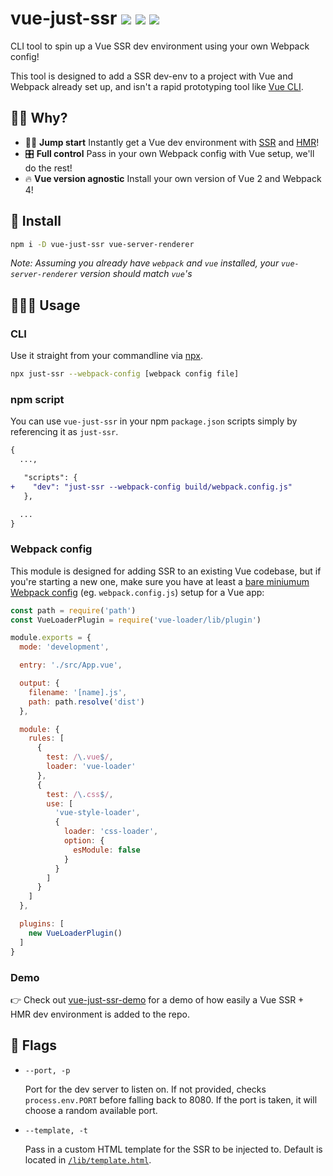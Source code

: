 # vue-just-ssr <a href="https://npm.im/vue-just-ssr"><img src="https://badgen.net/npm/v/vue-just-ssr"></a> <a href="https://npm.im/vue-just-ssr"><img src="https://badgen.net/npm/dm/vue-just-ssr"></a> <a href="https://packagephobia.now.sh/result?p=vue-just-ssr"><img src="https://packagephobia.now.sh/badge?p=vue-just-ssr"></a>

CLI tool to spin up a Vue SSR dev environment using your own Webpack config!

This tool is designed to add a SSR dev-env to a project with Vue and Webpack already set up, and isn't a rapid prototyping tool like [Vue CLI](https://cli.vuejs.org).

## 🙋‍♂️ Why?
- 🏃‍♂️ **Jump start** Instantly get a Vue dev environment with [SSR](https://ssr.vuejs.org) and [HMR](https://webpack.js.org/concepts/hot-module-replacement/)!
- 🎛 **Full control** Pass in your own Webpack config with Vue setup, we'll do the rest!
- 🔥 **Vue version agnostic** Install your own version of Vue 2 and Webpack 4!

## 🚀 Install
```sh
npm i -D vue-just-ssr vue-server-renderer
```

_Note: Assuming you already have `webpack` and `vue` installed, your `vue-server-renderer` version should match `vue`'s_

## 👨🏻‍🏫 Usage

### CLI
Use it straight from your commandline via [npx](https://blog.npmjs.org/post/162869356040/introducing-npx-an-npm-package-runner).
```sh
npx just-ssr --webpack-config [webpack config file]
```

### npm script
You can use `vue-just-ssr` in your npm `package.json` scripts simply by referencing it as `just-ssr`.

```diff
{
  ...,

   "scripts": {
+    "dev": "just-ssr --webpack-config build/webpack.config.js"
   },

  ...
}
```

### Webpack config
This module is designed for adding SSR to an existing Vue codebase, but if you're starting a new one, make sure you have at least a [bare miniumum Webpack config](https://vue-loader.vuejs.org/guide/#manual-setup) (eg. `webpack.config.js`) setup for a Vue app:

```js
const path = require('path')
const VueLoaderPlugin = require('vue-loader/lib/plugin')

module.exports = {
  mode: 'development',

  entry: './src/App.vue',

  output: {
    filename: '[name].js',
    path: path.resolve('dist')
  },

  module: {
    rules: [
      {
        test: /\.vue$/,
        loader: 'vue-loader'
      },
      {
        test: /\.css$/,
        use: [
          'vue-style-loader',
          {
            loader: 'css-loader',
            option: {
              esModule: false
            }
          }
        ]
      }
    ]
  },

  plugins: [
    new VueLoaderPlugin()
  ]
}
```

### Demo
👉 Check out [vue-just-ssr-demo](https://github.com/privatenumber/vue-just-ssr-demo) for a demo of how easily a Vue SSR + HMR dev environment is added to the repo.

## 🏁 Flags

- `--port, -p`

  Port for the dev server to listen on. If not provided, checks `process.env.PORT` before falling back to 8080. If the port is taken, it will choose a random available port.

- `--template, -t`

  Pass in a custom HTML template for the SSR to be injected to. Default is located in [`/lib/template.html`](/lib/template.html).
